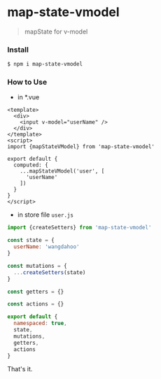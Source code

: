 # map-state-vmodel
> mapState for v-model

### Install

```bash
$ npm i map-state-vmodel
```

### How to Use

* in *.vue

```vue
<template>
  <div>
    <input v-model="userName" />
  </div>
</template>
<script>
import {mapStateVModel} from 'map-state-vmodel'

export default {
  computed: {
    ...mapStateVModel('user', [
      'userName'
    ])
  }
}
</script>
```

* in store file `user.js`

```js
import {createSetters} from 'map-state-vmodel'

const state = {
  userName: 'wangdahoo'
}

const mutations = {
  ...createSetters(state)
}

const getters = {}

const actions = {}

export default {
  namespaced: true,
  state,
  mutations,
  getters,
  actions
}

```

That's it.

